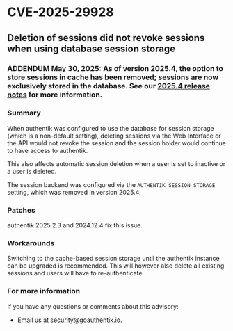 # CVE-2025-29928

## Deletion of sessions did not revoke sessions when using database session storage

### ADDENDUM May 30, 2025: As of version 2025.4, the option to store sessions in cache has been removed; sessions are now exclusively stored in the database. See our [2025.4 release notes](../../releases/2025.4#sessions-are-now-stored-in-the-database) for more information.

### Summary

When authentik was configured to use the database for session storage (which is a non-default setting), deleting sessions via the Web Interface or the API would not revoke the session and the session holder would continue to have access to authentik.

This also affects automatic session deletion when a user is set to inactive or a user is deleted.

The session backend was configured via the `AUTHENTIK_SESSION_STORAGE` setting, which was removed in version 2025.4. 

### Patches

authentik 2025.2.3 and 2024.12.4 fix this issue.

### Workarounds

Switching to the cache-based session storage until the authentik instance can be upgraded is recommended. This will however also delete all existing sessions and users will have to re-authenticate.

### For more information

If you have any questions or comments about this advisory:

- Email us at [security@goauthentik.io](mailto:security@goauthentik.io).
